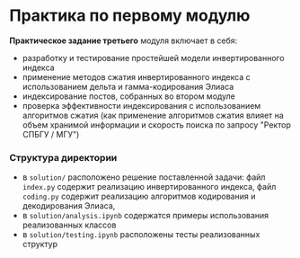 # Практика по первому модулю
**Практическое задание третьего** модуля включает в себя:
* разработку и тестирование простейшей модели инвертированного индекса
* применение методов сжатия инвертированного индекса с использованием дельта и гамма-кодирования Элиаса
* индексирование постов, собранных во втором модуле
* проверка эффективности индексирования с использованием алгоритмов сжатия (как применение алгоритмов сжатия влияет на объем хранимой информации и скорость поиска по запросу "Ректор СПБГУ / МГУ")

### Структура директории
* в `solution/` расположено решение поставленной задачи: файл `index.py` содержит реализацию инвертированного индекса, файл `coding.py` содержит реализацию алгоритмов кодирования и декодирования Элиаса, 
* в `solution/analysis.ipynb` содержатся примеры использования реализованных классов
* в `solution/testing.ipynb` расположены тесты реализованных структур